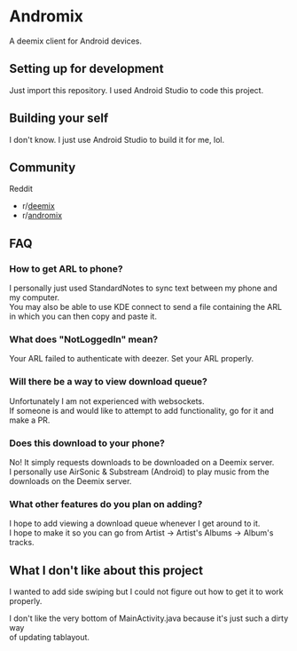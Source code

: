 

# Andromix

A deemix client for Android devices.

## Setting up for development

Just import this repository. I used Android Studio to code this project.

## Building your self

I don't know. I just use Android Studio to build it for me, lol.

## Community

Reddit
- r/[deemix](https://www.reddit.com/r/deemix/)
- r/[andromix](https://www.reddit.com/r/Andromix/)


## FAQ

### How to get ARL to phone?

I personally just used StandardNotes to sync text between my phone and my computer.  
You may also be able to use KDE connect to send a file containing the ARL in which you can then copy and paste it.

### What does "NotLoggedIn" mean?

Your ARL failed to authenticate with deezer. Set your ARL properly.

### Will there be a way to view download queue?

Unfortunately I am not experienced with websockets.  
If someone is and would like to attempt to add functionality, go for it and make a PR.

### Does this download to your phone?

No! It simply requests downloads to be downloaded on a Deemix server.  
I personally use AirSonic & Substream (Android) to play music from the downloads on the Deemix server.

### What other features do you plan on adding?

I hope to add viewing a download queue whenever I get around to it.  
I hope to make it so you can go from Artist -> Artist's Albums -> Album's tracks.

## What I don't like about this project

I wanted to add side swiping but I could not figure out how to get it to work properly.

I don't like the very bottom of MainActivity.java because it's just such a dirty way  
of updating tablayout.
